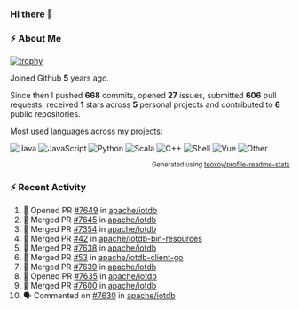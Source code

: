 ### Hi there 👋

### :zap: About Me

[![trophy](https://github-profile-trophy.vercel.app/?username=HTHou&theme=onedark)](https://github.com/ryo-ma/github-profile-trophy)
   
Joined Github **5** years ago.

Since then I pushed **668** commits, opened **27** issues, submitted **606** pull requests, received **1** stars across **5** personal projects and contributed to **6** public repositories.

Most used languages across my projects:

![Java](https://img.shields.io/static/v1?style=flat-square&label=%E2%A0%80&color=555&labelColor=%23b07219&message=Java%EF%B8%B194.4%25)
![JavaScript](https://img.shields.io/static/v1?style=flat-square&label=%E2%A0%80&color=555&labelColor=%23f1e05a&message=JavaScript%EF%B8%B11.4%25)
![Python](https://img.shields.io/static/v1?style=flat-square&label=%E2%A0%80&color=555&labelColor=%233572A5&message=Python%EF%B8%B10.7%25)
![Scala](https://img.shields.io/static/v1?style=flat-square&label=%E2%A0%80&color=555&labelColor=%23c22d40&message=Scala%EF%B8%B10.6%25)
![C++](https://img.shields.io/static/v1?style=flat-square&label=%E2%A0%80&color=555&labelColor=%23f34b7d&message=C%2B%2B%EF%B8%B10.6%25)
![Shell](https://img.shields.io/static/v1?style=flat-square&label=%E2%A0%80&color=555&labelColor=%2389e051&message=Shell%EF%B8%B10.4%25)
![Vue](https://img.shields.io/static/v1?style=flat-square&label=%E2%A0%80&color=555&labelColor=%2341b883&message=Vue%EF%B8%B10.3%25)
![Other](https://img.shields.io/static/v1?style=flat-square&label=%E2%A0%80&color=555&labelColor=%23ededed&message=Other%EF%B8%B11.2%25)

<p align="right"><sub>Generated using <a href="https://github.com/marketplace/actions/profile-readme-stats">teoxoy/profile-readme-stats</a></sub></p>


<!--![](https://github.com/HTHou/HTHou/blob/output/github-contribution-grid-snake.svg)-->

<!--![Haonan Hou's github stats](https://github-readme-stats.vercel.app/api?username=HTHou&count_private=true&show_icons=true&theme=onedark)-->

<!--![Haonan Hou's wakatime stats](https://github-readme-stats.vercel.app/api/wakatime?username=HTHou&layout=compact&theme=onedark)-->

<!--![Top Langs](https://github-readme-stats.vercel.app/api/top-langs/?username=HTHou&theme=onedark&layout=compact)-->

### :zap: Recent Activity
<!--START_SECTION:activity-->
1. 💪 Opened PR [#7649](https://github.com/apache/iotdb/pull/7649) in [apache/iotdb](https://github.com/apache/iotdb)
2. 🎉 Merged PR [#7645](https://github.com/apache/iotdb/pull/7645) in [apache/iotdb](https://github.com/apache/iotdb)
3. 🎉 Merged PR [#7354](https://github.com/apache/iotdb/pull/7354) in [apache/iotdb](https://github.com/apache/iotdb)
4. 🎉 Merged PR [#42](https://github.com/apache/iotdb-bin-resources/pull/42) in [apache/iotdb-bin-resources](https://github.com/apache/iotdb-bin-resources)
5. 🎉 Merged PR [#7638](https://github.com/apache/iotdb/pull/7638) in [apache/iotdb](https://github.com/apache/iotdb)
6. 🎉 Merged PR [#53](https://github.com/apache/iotdb-client-go/pull/53) in [apache/iotdb-client-go](https://github.com/apache/iotdb-client-go)
7. 🎉 Merged PR [#7639](https://github.com/apache/iotdb/pull/7639) in [apache/iotdb](https://github.com/apache/iotdb)
8. 💪 Opened PR [#7635](https://github.com/apache/iotdb/pull/7635) in [apache/iotdb](https://github.com/apache/iotdb)
9. 🎉 Merged PR [#7600](https://github.com/apache/iotdb/pull/7600) in [apache/iotdb](https://github.com/apache/iotdb)
10. 🗣 Commented on [#7630](https://github.com/apache/iotdb/issues/7630) in [apache/iotdb](https://github.com/apache/iotdb)
<!--END_SECTION:activity-->

<!--
**HTHou/HTHou** is a ✨ _special_ ✨ repository because its `README.md` (this file) appears on your GitHub profile.

Here are some ideas to get you started:

- 🔭 I’m currently working on ...
- 🌱 I’m currently learning ...
- 👯 I’m looking to collaborate on ...
- 🤔 I’m looking for help with ...
- 💬 Ask me about ...
- 📫 How to reach me: ...
- 😄 Pronouns: ...
- ⚡ Fun fact: ...
-->
